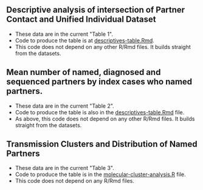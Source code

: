 
## Descriptive analysis of intersection of Partner Contact and Unified Individual Dataset

- These data are in the current "Table 1". 
- Code to produce the table is at 
[descriptives-table.Rmd](https://github.com/kantorlab/rtp-network/blob/69a8cf06cb5f135cb524847e0c5e35e5600eb546/descriptives-table.Rmd).
- This code does not depend on any other R/Rmd files. It builds straight 
from the datasets.


## Mean number of named, diagnosed and sequenced partners by index cases who named partners.

- These data are in the current "Table 2".  
- Code to produce the table is also in the 
[descriptives-table.Rmd](https://github.com/kantorlab/rtp-network/blob/e12d4d9dd34fed8ea2912722b78089ded589a08e/descriptives-table.Rmd#L497-L948) file.
- As above, this code does not depend on any other R/Rmd files. It builds straight 
from the datasets.


## Transmission Clusters and Distribution of Named Partners 

- These data are in the current "Table 3".
- Code to produce the table is in the 
[molecular-cluster-analysis.R](https://github.com/kantorlab/rtp-network/blob/9ab426e60e91d5d84730a6f71e8327d6b577c4cf/molecular-cluster-analysis.R#L46-L263) file.
- This code does not depend on any R/Rmd files.

